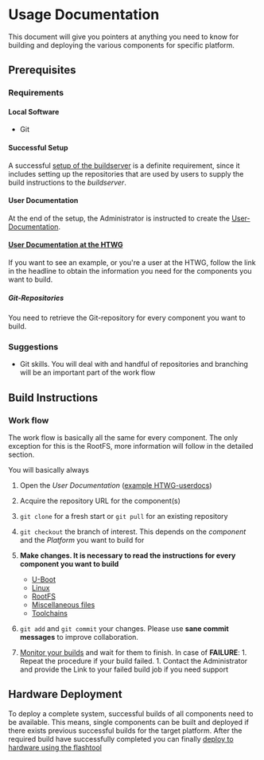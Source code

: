 # Usage Documentation
This document will give you pointers at anything you need to know for building
and deploying the various components for specific platform.

## Prerequisites
### Requirements

#### Local Software
* Git

#### Successful Setup
A successful [setup of the buildserver](../setup/setup.md) is a definite
requirement, since it includes setting up the repositories that are used by
users to supply the build instructions to the *buildserver*.

#### User Documentation
At the end of the setup, the Administrator is instructed to create the
[User-Documentation](../setup/user-documentation.md#Repositories).

#### [User Documentation at the HTWG](../setup/examples/user-documentation-HTWG.md)
If you want to see an example, or you're a user at the HTWG, follow the link in
the headline to obtain the information you need for the components you want to build.

##### Git-Repositories
You need to retrieve the Git-repository for every component you want to build.


### Suggestions
* Git skills. You will deal with and handful of repositories and branching will
  be an important part of the work flow


## Build Instructions
### Work flow
The work flow is basically all the same for every component. The only exception for
this is the RootFS, more information will follow in the detailed section.

You will basically always

1. Open the *User Documentation*  ([example HTWG-userdocs](../setup/examples/user-documentation-HTWG.md))

1. Acquire the repository URL for the component(s)

1. `git clone` for a fresh start or `git pull` for an existing repository

1. `git checkout` the branch of interest. This depends on the *component* and
   the *Platform* you want to build for

1. **Make changes. It is necessary to read the instructions for every
   component you want to build**
    * [U-Boot](../usage/uboot.md)
    * [Linux](../usage/linux.md)
    * [RootFS](../usage/rootfs.md)
    * [Miscellaneous files](../usage/misc.md)
    * [Toolchains](../usage/toolchains.md)

1. `git add` and `git commit` your changes. Please use **sane commit messages**
   to improve collaboration. 

1. [Monitor your builds](../usage/common/build-monitoring.md) and wait for them
    to finish.
    In case of **FAILURE**:
        1. Repeat the procedure if your build failed.
        1. Contact the Administrator and provide the Link to your failed build job if
          you need support


## Hardware Deployment
To deploy a complete system, successful builds of all components need to be
available.  This means, single components can be built and deployed if there
exists previous successful builds for the target platform. After the required
build have successfully completed you can finally [deploy to hardware using the
flashtool](../usage/flashtool.md)

